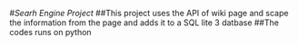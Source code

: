 #*Searh Engine Project*
##This project uses the API of wiki page and scape the information from the page and adds it to a SQL lite 3 datbase
##The codes runs on python
